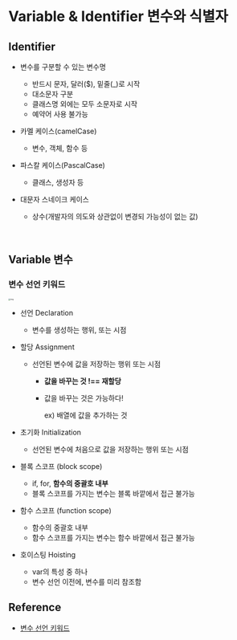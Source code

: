 # Variable & Identifier 변수와 식별자

## Identifier

* 변수를 구분할 수 있는 변수명
  * 반드시 문자, 달러($), 밑줄(_)로 시작
  * 대소문자 구분
  * 클래스명 외에는 모두 소문자로 시작
  * 예약어 사용 불가능
* 카멜 케이스(camelCase)
  * 변수, 객체, 함수 등

* 파스칼 케이스(PascalCase)
  * 클래스, 생성자 등
* 대문자 스네이크 케이스
  * 상수(개발자의 의도와 상관없이 변경되 가능성이 없는 값)

<br/>

## Variable 변수

### 변수 선언 키워드

<img src="02_Variable&Identifier.assets/images%2Fcyongchoi%2Fpost%2F3094454c-831a-4c97-b629-a02ad81df959%2Fconst-vs-let-vs-var.png" alt="img" style="zoom: 25%;" />

* 선언 Declaration

  * 변수를 생성하는 행위, 또는 시점

* 할당 Assignment

  * 선언된 변수에 값을 저장하는 행위 또는 시점

    * **값을 바꾸는 것 !== 재할당**

    * 값을 바꾸는 것은 가능하다!

      ex) 배열에 값을 추가하는 것

* 초기화 Initialization

  * 선언된 변수에 처음으로 값을 저장하는 행위 또는 시점

* 블록 스코프 (block scope)
  * if, for, **함수의 중괄호 내부**
  * 블록 스코프를 가지는 변수는 블록 바깥에서 접근 불가능
* 함수 스코프 (function scope)
  * 함수의 중괄호 내부
  * 함수 스코프를 가지는 변수는 함수 바깥에서 접근 불가능
* 호이스팅 Hoisting
  * var의 특성 중 하나
  * 변수 선언 이전에, 변수를 미리 참조함







## Reference

* [변수 선언 키워드](https://velog.io/@cyongchoi/var-letconst-Scope)

  